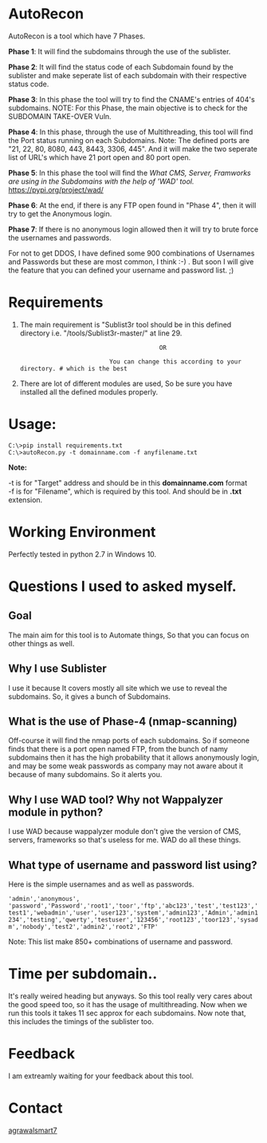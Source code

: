 # AutoRecon

AutoRecon is a tool which have 7 Phases.

**Phase 1**: It will find the subdomains through the use of the sublister.

**Phase 2**: It will find the status code of each Subdomain found by the sublister and make seperate list of each subdomain with their respective status code. 

**Phase 3**: In this phase the tool will try to find the CNAME's entries of 404's subdomains. NOTE: For this Phase, the main objective is to check for the SUBDOMAIN TAKE-OVER Vuln.

**Phase 4**: In this phase, through the use of Multithreading, this tool will find the Port status running on each Subdomains. Note: The defined ports are "21, 22, 80, 8080, 443, 8443, 3306, 445". And it will make the two seperate list of URL's which have 21 port open and 80 port open.

**Phase 5**: In this phase the tool will find the *What CMS, Server, Framworks are using in the Subdomains with the help of 'WAD' tool.* https://pypi.org/project/wad/

**Phase 6**: At the end, if there is any FTP open found in "Phase 4", then it will try to get the Anonymous login.

**Phase 7**: If there is no anonymous login allowed then it will try to brute force the usernames and passwords. 

For not to get DDOS, I have defined some 900 combinations of Usernames and Passwords but these are most common, I think :-) . But soon I will give the feature that you can defined your username and password list. ;)



# Requirements

1. The main requirement is "Sublist3r tool should be in this defined directory i.e. "/tools/Sublist3r-master/" at line 29.

                                              OR
                                                  
                                You can change this according to your directory. # which is the best
                                
2. There are lot of different modules are used, So be sure you have installed all the defined modules properly.


# Usage: 

`C:\>pip install requirements.txt`<br>
`C:\>autoRecon.py -t domainname.com -f anyfilename.txt`

**Note:** 

-t is for "Target" address and should be in this **domainname.com** format
<br>-f is for "Filename", which is required by this tool. And should be in **.txt** extension.

# Working Environment

Perfectly tested in python 2.7 in Windows 10.

# Questions I used to asked myself.

<h2> Goal </h2>

The main aim for this tool is to Automate things, So that you can focus on other things as well.

<h2> Why I use Sublister</h2>

I use it because It covers mostly all site which we use to reveal the subdomains. So, it gives a bunch of Subdomains.

<h2> What is the use of Phase-4 (nmap-scanning)</h2>

Off-course it will find the nmap ports of each subdomains. So if someone finds that there is a port open named FTP, from the bunch of namy subdomains then it has the high probability that it allows anonymously login, and may be some weak passwords as company may not aware about it because of many subdomains. So it alerts you.

<h2>Why I use WAD tool? Why not Wappalyzer module in python?</h2>
I use WAD because wappalyzer module don't give the version of CMS, servers, frameworks so that's useless for me. WAD do all these things.

<h2>What type of username and password list using?</h2>
Here is the simple usernames and as well as passwords.

`'admin','anonymous', 'password','Password','root1','toor','ftp','abc123','test','test123','test1','webadmin','user','user123','system','admin123','Admin','admin1234','testing','qwerty','testuser','123456','root123','toor123','sysadm','nobody','test2','admin2','root2','FTP'`

Note: This list make 850+ combinations of username and password.

# Time per subdomain..

It's really weired heading but anyways. So this tool really very cares about the good speed too, so it has the usage of multithreading. Now when we run this tools it takes 11 sec approx for each subdomains. Now note that, this includes the timings of the sublister too.

# Feedback

I am extreamly waiting for your feedback about this tool. 

# Contact


[agrawalsmart7](http://twitter.com/agrawalsmart7)

